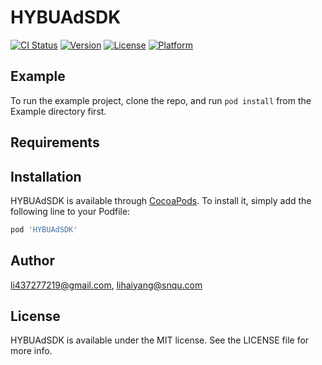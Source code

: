 # HYBUAdSDK

[![CI Status](https://img.shields.io/travis/li437277219@gmail.com/HYBUAdSDK.svg?style=flat)](https://travis-ci.org/li437277219@gmail.com/HYBUAdSDK)
[![Version](https://img.shields.io/cocoapods/v/HYBUAdSDK.svg?style=flat)](https://cocoapods.org/pods/HYBUAdSDK)
[![License](https://img.shields.io/cocoapods/l/HYBUAdSDK.svg?style=flat)](https://cocoapods.org/pods/HYBUAdSDK)
[![Platform](https://img.shields.io/cocoapods/p/HYBUAdSDK.svg?style=flat)](https://cocoapods.org/pods/HYBUAdSDK)

## Example

To run the example project, clone the repo, and run `pod install` from the Example directory first.

## Requirements

## Installation

HYBUAdSDK is available through [CocoaPods](https://cocoapods.org). To install
it, simply add the following line to your Podfile:

```ruby
pod 'HYBUAdSDK'
```

## Author

li437277219@gmail.com, lihaiyang@snqu.com

## License

HYBUAdSDK is available under the MIT license. See the LICENSE file for more info.
